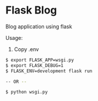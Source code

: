 # Flask Blog

Blog application using flask

Usage:
1. Copy .env
```sh
$ export FLASK_APP=wsgi.py
$ export FLASK_DEBUG=1
$ FLASK_ENV=development flask run

-- OR --

$ python wsgi.py
```
